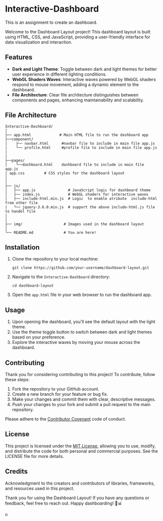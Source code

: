 # Interactive-Dashboard


This is an assignment to create an dashboard. 


Welcome to the Dashboard Layout project! This dashboard layout is built using HTML, CSS, and JavaScript, providing a user-friendly interface for data visualization and interaction.

## Features

- **Dark and Light Theme**: Toggle between dark and light themes for better user experience in different lighting conditions.
- **WebGL Shaders Waves**: Interactive waves powered by WebGL shaders respond to mouse movement, adding a dynamic element to the dashboard.
- **File Architecture**: Clear file architecture distinguishes between components and pages, enhancing maintainability and scalability.

## File Architecture

```
Interactive-Dashboard/
│
├── app.html             # Main HTML file to run the dashboard app
├──component/
|    ├── navbar.html      #navbar file to include in main file app.js
|    └── profile.html     #profile file to include in main file app.js
|
|
├──pages/
|    └──dashboard.html    dashboard file to include in main file app.js
│ app.css         # CSS styles for the dashboard layout
│   
│
├── js/
│   ├── app.js               # JavaScript logic for dashboard theme
│   ├── index.js             # WebGL shaders for interactive waves
|   ├── include-html.min.js  # Logic  to enable atribute  include-html from other file
|   └── jquery-3.6.0.min.js  # support the above include-html.js file  to handel file
│         
│
├── img/                   # Images used in the dashboard layout
│
└── README.md              # You are here!
```

## Installation

1. Clone the repository to your local machine:
   ```
   git clone https://github.com/your-username/dashboard-layout.git
   ```

2. Navigate to the `Interactive-Dashboard` directory:
   ```
   cd dashboard-layout
   ```

3. Open the `app.html` file in your web browser to run the dashboard app.

## Usage

1. Upon opening the dashboard, you'll see the default layout with the light theme.
2. Use the theme toggle button to switch between dark and light themes based on your preference.
3. Explore the interactive waves by moving your mouse across the dashboard.

## Contributing

Thank you for considering contributing to this project! To contribute, follow these steps:

1. Fork the repository to your GitHub account.
2. Create a new branch for your feature or bug fix.
3. Make your changes and commit them with clear, descriptive messages.
4. Push your changes to your fork and submit a pull request to the main repository.

Please adhere to the [Contributor Covenant](https://www.contributor-covenant.org/version/2/1/code_of_conduct/) code of conduct.

## License

This project is licensed under the [MIT License](LICENSE), allowing you to use, modify, and distribute the code for both personal and commercial purposes. See the LICENSE file for more details.

## Credits

Acknowledgment to the creators and contributors of libraries, frameworks, and resources used in this project.


Thank you for using the Dashboard Layout! If you have any questions or feedback, feel free to reach out. Happy dashboarding! 🚀📊

n